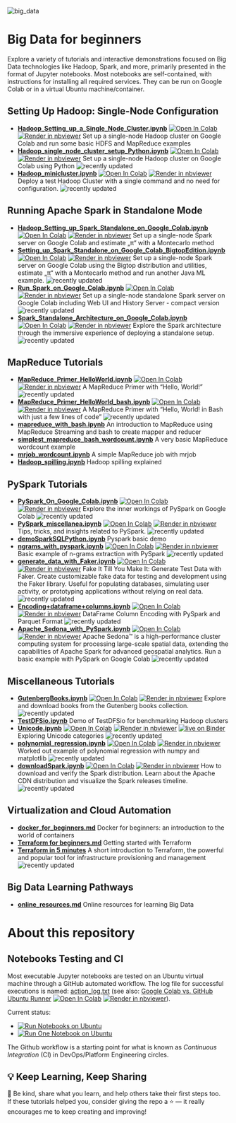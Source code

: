 ![big_data](https://socialify.git.ci/groda/big_data/image?description=1&font=Inter&language=1&name=1&owner=1&pattern=Diagonal%20Stripes&stargazers=1&forks=1&theme=Light)

# Big Data for beginners

Explore a variety of tutorials and interactive demonstrations focused on Big Data technologies like Hadoop, Spark, and more, primarily presented in the format of Jupyter notebooks. Most notebooks are self-contained, with instructions for installing all required services. They can be run on Google Colab or in a virtual Ubuntu machine/container.

## Setting Up Hadoop: Single-Node Configuration
  - **[Hadoop_Setting_up_a_Single_Node_Cluster.ipynb](Hadoop_Setting_up_a_Single_Node_Cluster.ipynb)** <a target="_blank" href="https://colab.research.google.com/github/groda/big_data/blob/master/Hadoop_Setting_up_a_Single_Node_Cluster.ipynb">
  <img src="https://colab.research.google.com/assets/colab-badge.svg" alt="Open In Colab"/></a> <a target="_blank" href="https://nbviewer.org/github/groda/big_data/blob/master/Hadoop_Setting_up_a_Single_Node_Cluster.ipynb"><img src="https://raw.githubusercontent.com/jupyter/design/master/logos/Badges/nbviewer_badge.svg" alt="Render in nbviewer"></a> Set up a single-node Hadoop cluster on Google Colab and run some basic HDFS and MapReduce examples 
  - **[Hadoop_single_node_cluster_setup_Python.ipynb](Hadoop_single_node_cluster_setup_Python.ipynb)** <a target="_blank" href="https://colab.research.google.com/github/groda/big_data/blob/master/Hadoop_single_node_cluster_setup_Python.ipynb"><img src="https://colab.research.google.com/assets/colab-badge.svg" alt="Open In Colab"/></a> <a target="_blank" href="https://nbviewer.org/github/groda/big_data/blob/master/Hadoop_single_node_cluster_setup_Python.ipynb"><img src="https://raw.githubusercontent.com/jupyter/design/master/logos/Badges/nbviewer_badge.svg" alt="Render in nbviewer"></a> Set up a single-node Hadoop cluster on Google Colab using Python ![recently updated](https://github.com/groda/big_data/blob/master/updated.gif?raw=true)
 - **[Hadoop_minicluster.ipynb](Hadoop_minicluster.ipynb)** <a target="_blank" href="https://colab.research.google.com/github/groda/big_data/blob/master/Hadoop_minicluster.ipynb"><img src="https://colab.research.google.com/assets/colab-badge.svg" alt="Open In Colab"/></a> <a target="_blank" href="https://nbviewer.org/github/groda/big_data/blob/master/Hadoop_minicluster.ipynb"><img src="https://raw.githubusercontent.com/jupyter/design/master/logos/Badges/nbviewer_badge.svg" alt="Render in nbviewer"></a> Deploy a test Hadoop Cluster with a single command and no need for configuration. ![recently updated](https://github.com/groda/big_data/blob/master/updated.gif?raw=true)
   
## Running Apache Spark in Standalone Mode
  - **[Hadoop_Setting_up_Spark_Standalone_on_Google_Colab.ipynb](Hadoop_Setting_up_Spark_Standalone_on_Google_Colab.ipynb)** <a target="_blank" href="https://colab.research.google.com/github/groda/big_data/blob/master/Hadoop_Setting_up_Spark_Standalone_on_Google_Colab.ipynb"><img src="https://colab.research.google.com/assets/colab-badge.svg" alt="Open In Colab"/></a> <a target="_blank" href="https://nbviewer.org/github/groda/big_data/blob/master/Hadoop_Setting_up_Spark_Standalone_on_Google_Colab.ipynb"><img src="https://raw.githubusercontent.com/jupyter/design/master/logos/Badges/nbviewer_badge.svg" alt="Render in nbviewer"></a> Set up a single-node Spark server on Google Colab and estimate „π“ with a Montecarlo method
  - **[Setting_up_Spark_Standalone_on_Google_Colab_BigtopEdition.ipynb](Setting_up_Spark_Standalone_on_Google_Colab_BigtopEdition.ipynb)** <a target="_blank" href="https://colab.research.google.com/github/groda/big_data/blob/master/Setting_up_Spark_Standalone_on_Google_Colab_BigtopEdition.ipynb"><img src="https://colab.research.google.com/assets/colab-badge.svg" alt="Open In Colab"/></a> <a target="_blank" href="https://nbviewer.org/github/groda/big_data/blob/master/Setting_up_Spark_Standalone_on_Google_Colab_BigtopEdition.ipynb"><img src="https://raw.githubusercontent.com/jupyter/design/master/logos/Badges/nbviewer_badge.svg" alt="Render in nbviewer"></a> Set up a single-node Spark server on Google Colab using the Bigtop distribution and utilities, estimate „π“ with a Montecarlo method and run another Java ML example. ![recently updated](https://github.com/groda/big_data/blob/master/updated.gif?raw=true)
  - **[Run_Spark_on_Google_Colab.ipynb](Run_Spark_on_Google_Colab.ipynb)** <a target="_blank" href="https://colab.research.google.com/github/groda/big_data/blob/master/Run_Spark_on_Google_Colab.ipynb"><img src="https://colab.research.google.com/assets/colab-badge.svg" alt="Open In Colab"/></a> <a target="_blank" href="https://nbviewer.org/github/groda/big_data/blob/master/Run_Spark_on_Google_Colab.ipynb"><img src="https://raw.githubusercontent.com/jupyter/design/master/logos/Badges/nbviewer_badge.svg" alt="Render in nbviewer"></a> Set up a single-node standalone Spark server on Google Colab including Web UI and History Server - compact version ![recently updated](https://github.com/groda/big_data/blob/master/updated.gif?raw=true)
  - **[Spark_Standalone_Architecture_on_Google_Colab.ipynb](Spark_Standalone_Architecture_on_Google_Colab.ipynb)** <a target="_blank" href="https://colab.research.google.com/github/groda/big_data/blob/master/Spark_Standalone_Architecture_on_Google_Colab.ipynb"><img src="https://colab.research.google.com/assets/colab-badge.svg" alt="Open In Colab"/></a> <a target="_blank" href="https://nbviewer.org/github/groda/big_data/blob/master/Spark_Standalone_Architecture_on_Google_Colab.ipynb"><img src="https://raw.githubusercontent.com/jupyter/design/master/logos/Badges/nbviewer_badge.svg" alt="Render in nbviewer"></a> Explore the Spark architecture through the immersive experience of deploying a standalone setup. ![recently updated](https://github.com/groda/big_data/blob/master/updated.gif?raw=true)

## MapReduce Tutorials
- **[MapReduce_Primer_HelloWorld.ipynb](MapReduce_Primer_HelloWorld.ipynb)** <a target="_blank" href="https://colab.research.google.com/github/groda/big_data/blob/master/MapReduce_Primer_HelloWorld.ipynb"><img src="https://colab.research.google.com/assets/colab-badge.svg" alt="Open In Colab"/></a> <a target="_blank" href="https://nbviewer.org/github/groda/big_data/blob/master/MapReduce_Primer_HelloWorld.ipynb"><img src="https://raw.githubusercontent.com/jupyter/design/master/logos/Badges/nbviewer_badge.svg" alt="Render in nbviewer"></a> A MapReduce Primer with “Hello, World!” ![recently updated](https://github.com/groda/big_data/blob/master/updated.gif?raw=true)
- **[MapReduce_Primer_HelloWorld_bash.ipynb](MapReduce_Primer_HelloWorld_bash.ipynb)** <a target="_blank" href="https://colab.research.google.com/github/groda/big_data/blob/master/MapReduce_Primer_HelloWorld.ipynb"><img src="https://colab.research.google.com/assets/colab-badge.svg" alt="Open In Colab"/></a> <a target="_blank" href="https://nbviewer.org/github/groda/big_data/blob/master/MapReduce_Primer_HelloWorld_bash.ipynb"><img src="https://raw.githubusercontent.com/jupyter/design/master/logos/Badges/nbviewer_badge.svg" alt="Render in nbviewer"></a> A MapReduce Primer with “Hello, World! in Bash with just a few lines of code” ![recently updated](https://github.com/groda/big_data/blob/master/updated.gif?raw=true)
- **[mapreduce_with_bash.ipynb](mapreduce_with_bash.ipynb)** An introduction to MapReduce using MapReduce Streaming and bash to create mapper and reducer
- **[simplest_mapreduce_bash_wordcount.ipynb](simplest_mapreduce_bash_wordcount.ipynb)** A very basic MapReduce wordcount example
- **[mrjob_wordcount.ipynb](mrjob_wordcount.ipynb)** A simple MapReduce job with mrjob
- **[Hadoop_spilling.ipynb](Hadoop_spilling.ipynb)** Hadoop spilling explained

## PySpark Tutorials
- **[PySpark_On_Google_Colab.ipynb](PySpark_On_Google_Colab.ipynb)** <a target="_blank" href="https://colab.research.google.com/github/groda/big_data/blob/master/PySparkOnColab.ipynb"><img src="https://colab.research.google.com/assets/colab-badge.svg" alt="Open In Colab"/></a> <a target="_blank" href="https://nbviewer.org/github/groda/big_data/blob/master/PySpark_On_Google_Colab.ipynb"><img src="https://raw.githubusercontent.com/jupyter/design/master/logos/Badges/nbviewer_badge.svg" alt="Render in nbviewer"></a> Explore the inner workings of PySpark on Google Colab ![recently updated](https://github.com/groda/big_data/blob/master/updated.gif?raw=true)
- **[PySpark_miscellanea.ipynb](PySpark_miscellanea.ipynb)** <a target="_blank" href="https://colab.research.google.com/github/groda/big_data/blob/master/PySpark_miscellanea.ipynb"><img src="https://colab.research.google.com/assets/colab-badge.svg" alt="Open In Colab"/></a> <a target="_blank" href="https://nbviewer.org/github/groda/big_data/blob/master/PySpark_miscellanea.ipynb"><img src="https://raw.githubusercontent.com/jupyter/design/master/logos/Badges/nbviewer_badge.svg" alt="Render in nbviewer"></a> Tips, tricks, and insights related to PySpark. ![recently updated](https://github.com/groda/big_data/blob/master/updated.gif?raw=true)
- **[demoSparkSQLPython.ipynb](demoSparkSQLPython.ipynb)** Pyspark basic demo 
- **[ngrams_with_pyspark.ipynb](ngrams_with_pyspark.ipynb)** <a target="_blank" href="https://colab.research.google.com/github/groda/big_data/blob/master/ngrams_with_pyspark.ipynb"><img src="https://colab.research.google.com/assets/colab-badge.svg" alt="Open In Colab"/></a> <a target="_blank" href="https://nbviewer.org/github/groda/big_data/blob/master/ngrams_with_pyspark.ipynb"><img src="https://raw.githubusercontent.com/jupyter/design/master/logos/Badges/nbviewer_badge.svg" alt="Render in nbviewer"></a> Basic example of n-grams extraction with PySpark ![recently updated](https://github.com/groda/big_data/blob/master/updated.gif?raw=true)
- **[generate_data_with_Faker.ipynb](generate_data_with_Faker.ipynb)** <a target="_blank" href="https://colab.research.google.com/github/groda/big_data/blob/master/generate_data_with_Faker.ipynb"><img src="https://colab.research.google.com/assets/colab-badge.svg" alt="Open In Colab"/></a> <a target="_blank" href="https://nbviewer.org/github/groda/big_data/blob/master/generate_data_with_Faker.ipynb"><img src="https://raw.githubusercontent.com/jupyter/design/master/logos/Badges/nbviewer_badge.svg" alt="Render in nbviewer"></a> Fake It Till You Make It: Generate Test Data with Faker. Create customizable fake data for testing and development using the Faker library. Useful for populating databases, simulating user activity, or prototyping applications without relying on real data. ![recently updated](https://github.com/groda/big_data/blob/master/updated.gif?raw=true)
- **[Encoding+dataframe+columns.ipynb](Encoding+dataframe+columns.ipynb)**  <a target="_blank" href="https://colab.research.google.com/github/groda/big_data/blob/master/Encoding+dataframe+columns.ipynb"><img src="https://colab.research.google.com/assets/colab-badge.svg" alt="Open In Colab"/></a> <a target="_blank" href="https://nbviewer.org/github/groda/big_data/blob/master/Encoding+dataframe+columns.ipynb"><img src="https://raw.githubusercontent.com/jupyter/design/master/logos/Badges/nbviewer_badge.svg" alt="Render in nbviewer"></a> DataFrame Column Encoding with PySpark and Parquet Format ![recently updated](https://github.com/groda/big_data/blob/master/updated.gif?raw=true)
- **[Apache_Sedona_with_PySpark.ipynb](Apache_Sedona_with_PySpark.ipynb)**  <a target="_blank" href="https://colab.research.google.com/github/groda/big_data/blob/master/Apache_Sedona_with_PySpark.ipynb"><img src="https://colab.research.google.com/assets/colab-badge.svg" alt="Open In Colab"/></a> <a target="_blank" href="https://nbviewer.org/github/groda/big_data/blob/master/Apache_Sedona_with_PySpark.ipynb"><img src="https://raw.githubusercontent.com/jupyter/design/master/logos/Badges/nbviewer_badge.svg" alt="Render in nbviewer"></a> Apache Sedona™ is a high-performance cluster computing system for processing large-scale spatial data, extending the capabilities of Apache Spark for advanced geospatial analytics. Run a basic example with PySpark on Google Colab ![recently updated](https://github.com/groda/big_data/blob/master/updated.gif?raw=true)
  
## Miscellaneous Tutorials
- **[GutenbergBooks.ipynb](GutenbergBooks.ipynb)** <a target="_blank" href="https://colab.research.google.com/github/groda/big_data/blob/master/GutenbergBooks.ipynb"><img src="https://colab.research.google.com/assets/colab-badge.svg" alt="Open In Colab"/></a> <a target="_blank" href="https://nbviewer.org/github/groda/big_data/blob/master/GutenbergBooks.ipynb"><img src="https://raw.githubusercontent.com/jupyter/design/master/logos/Badges/nbviewer_badge.svg" alt="Render in nbviewer"></a> Explore and download books from the Gutenberg books collection.  ![recently updated](https://github.com/groda/big_data/blob/master/updated.gif?raw=true) 
- **[TestDFSio.ipynb](TestDFSio.ipynb)** Demo of TestDFSio for benchmarking Hadoop clusters
- **[Unicode.ipynb](Unicode.ipynb)** <a target="_blank" href="https://colab.research.google.com/github/groda/big_data/blob/master/Unicode.ipynb"><img src="https://colab.research.google.com/assets/colab-badge.svg" alt="Open In Colab"/></a> <a target="_blank" href="https://nbviewer.org/github/groda/big_data/blob/master/Unicode.ipynb"><img src="https://raw.githubusercontent.com/jupyter/design/master/logos/Badges/nbviewer_badge.svg" alt="Render in nbviewer"></a> [![live on Binder](https://mybinder.org/badge_logo.svg)](https://mybinder.org/v2/gh/groda/big_data/master?filepath=Unicode.ipynb) Exploring Unicode categories ![recently updated](https://github.com/groda/big_data/blob/master/updated.gif?raw=true) 
- **[polynomial_regression.ipynb](polynomial_regression.ipynb)**  <a target="_blank" href="https://colab.research.google.com/github/groda/big_data/blob/master/polynomial_regression.ipynb"><img src="https://colab.research.google.com/assets/colab-badge.svg" alt="Open In Colab"/></a> <a target="_blank" href="https://nbviewer.org/github/groda/big_data/blob/master/polynomial_regression.ipynb"><img src="https://raw.githubusercontent.com/jupyter/design/master/logos/Badges/nbviewer_badge.svg" alt="Render in nbviewer"></a> Worked out example of polynomial regression with numpy and matplotlib ![recently updated](https://github.com/groda/big_data/blob/master/updated.gif?raw=true)
- **[downloadSpark.ipynb](downloadSpark.ipynb)** <a target="_blank" href="https://colab.research.google.com/github/groda/big_data/blob/master/downloadSpark.ipynb"><img src="https://colab.research.google.com/assets/colab-badge.svg" alt="Open In Colab"/></a> <a target="_blank" href="https://nbviewer.org/github/groda/big_data/blob/master/downloadSpark.ipynb"><img src="https://raw.githubusercontent.com/jupyter/design/master/logos/Badges/nbviewer_badge.svg" alt="Render in nbviewer"></a> How to download and verify the Spark distribution. Learn about the Apache CDN distribution and visualize the Spark releases timeline. ![recently updated](https://github.com/groda/big_data/blob/master/new3.gif?raw=true)


## Virtualization and Cloud Automation 
  - **[docker_for_beginners.md](docker_for_beginners.md)** Docker for beginners: an introduction to the world of containers
  - **[Terraform for beginners.md](terraform_for_beginners.md)** Getting started with Terraform
  - **[Terraform in 5 minutes](Terraform%20in%205%20minutes.md)** A short introduction to Terraform, the powerful and popular tool for infrastructure provisioning and management ![recently updated](https://github.com/groda/big_data/blob/master/updated.gif?raw=true)

## Big Data Learning Pathways
- **[online_resources.md](online_resources.md)** Online resources for learning Big Data

# About this repository

## Notebooks Testing and CI

Most executable Jupyter notebooks are tested on an Ubuntu virtual machine through a GitHub automated workflow. The log file for successful executions is named: [action_log.txt](https://github.com/groda/big_data/blob/master/action_log.txt) (see also: [Google Colab vs. GitHub Ubuntu Runner](Google_Colab_vs_GitHub_ubuntu_runner.ipynb) <a target="_blank" href="https://colab.research.google.com/github/groda/big_data/blob/master/Google_Colab_vs_GitHub_ubuntu_runner.ipynb"><img src="https://colab.research.google.com/assets/colab-badge.svg" alt="Open In Colab"/></a> <a target="_blank" href="https://nbviewer.org/github/groda/big_data/blob/master/Google_Colab_vs_GitHub_ubuntu_runner.ipynb"><img src="https://raw.githubusercontent.com/jupyter/design/master/logos/Badges/nbviewer_badge.svg" alt="Render in nbviewer"></a>).

Current status: 
 - [![Run Notebooks on Ubuntu](https://github.com/groda/big_data/actions/workflows/run-notebooks.yml/badge.svg)](https://github.com/groda/big_data/actions/workflows/run-notebooks.yml)
 - [![Run One Notebook on Ubuntu](https://github.com/groda/big_data/actions/workflows/run-one-notebook.yml/badge.svg)](https://github.com/groda/big_data/actions/workflows/run-one-notebook.yml)

The Github workflow is a starting point for what is known as _Continuous Integration_ (CI) in DevOps/Platform Engineering circles.

## 💡 Keep Learning, Keep Sharing

💌 Be kind, share what you learn, and help others take their first steps too.  
If these tutorials helped you, consider giving the repo a ⭐ — it really encourages me to keep creating and improving!


